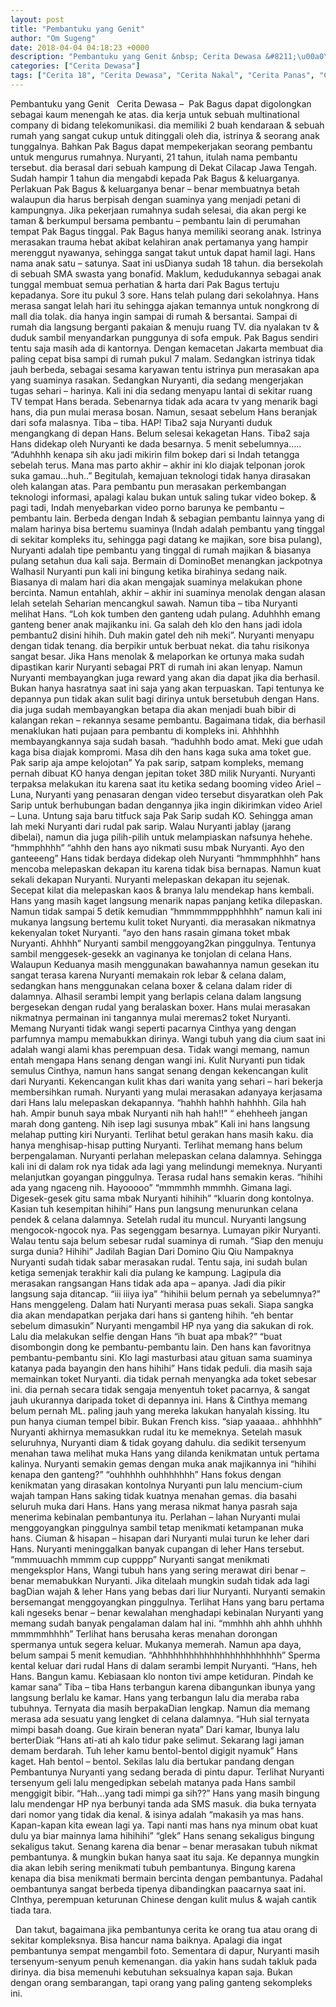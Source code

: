 ```yaml
---
layout: post
title: "Pembantuku yang Genit"
author: "Om Sugeng"
date: 2018-04-04 04:18:23 +0000
description: "Pembantuku yang Genit &nbsp; Cerita Dewasa &#8211;\u00a0\u00a0Pak Bagus dapat digolongkan sebagai kaum menengah ke atas. dia kerja untuk sebuah multinational company di bidang telekomunikasi. dia memiliki 2 bu..."
categories: ["Cerita Dewasa"]
tags: ["Cerita 18", "Cerita Dewasa", "Cerita Nakal", "Cerita Panas", "Cerita Seks"]
---
```



Pembantuku yang Genit
&nbsp;
Cerita Dewasa &#8211;  Pak Bagus dapat digolongkan sebagai kaum menengah ke atas. dia kerja untuk sebuah multinational company di bidang telekomunikasi. dia memiliki 2 buah kendaraan &amp; sebuah rumah yang sangat cukup untuk ditinggali oleh dia, istrinya &amp; seorang anak tunggalnya. Bahkan Pak Bagus dapat mempekerjakan seorang pembantu untuk mengurus rumahnya.
Nuryanti, 21 tahun, itulah nama pembantu tersebut. dia berasal dari sebuah kampung di Dekat Cilacap Jawa Tengah. Sudah hampir 1 tahun dia mengabdi kepada Pak Bagus &amp; keluarganya. Perlakuan Pak Bagus &amp; keluarganya benar – benar membuatnya betah walaupun dia harus berpisah dengan suaminya yang menjadi petani di kampungnya. Jika pekerjaan rumahnya sudah selesai, dia akan pergi ke taman &amp; berkumpul bersama pembantu – pembantu lain di perumahan tempat Pak Bagus tinggal.
Pak Bagus hanya memiliki seorang anak. Istrinya merasakan trauma hebat akibat kelahiran anak pertamanya yang hampir merenggut nyawanya, sehingga sangat takut untuk dapat hamil lagi. Hans nama anak satu – satunya. Saat ini usDianya sudah 18 tahun. dia bersekolah di sebuah SMA swasta yang bonafid. Maklum, kedudukannya sebagai anak tunggal membuat semua perhatian &amp; harta dari Pak Bagus tertuju kepadanya.
Sore itu pukul 3 sore. Hans telah pulang dari sekolahnya. Hans merasa sangat lelah hari itu sehingga ajakan temannya untuk nongkrong di mall dia tolak. dia hanya ingin sampai di rumah &amp; bersantai. Sampai di rumah dia langsung berganti pakaian &amp; menuju ruang TV. dia nyalakan tv &amp; duduk sambil menyandarkan punggunya di sofa empuk. Pak Bagus sendiri tentu saja masih ada di kantornya.
Dengan kemacetan Jakarta membuat dia paling cepat bisa sampi di rumah pukul 7 malam. Sedangkan istrinya tidak jauh berbeda, sebagai sesama karyawan tentu istrinya pun merasakan apa yang suaminya rasakan. Sedangkan Nuryanti, dia sedang mengerjakan tugas sehari – harinya. Kali ini dia sedang menyapu lantai di sekitar ruang TV tempat Hans berada.
Sebenarnya tidak ada acara tv yang menarik bagi hans, dia pun mulai merasa bosan. Namun, sesaat sebelum Hans beranjak dari sofa malasnya. Tiba – tiba.
HAP!
Tiba2 saja Nuryanti duduk mengangkang di depan Hans. Belum selesai kekagetan Hans. Tiba2 saja Hans didekap oleh Nuryanti ke dada besarnya.
5 menit sebelumnya…..
“Aduhhhh kenapa sih aku jadi mikirin film bokep dari si Indah tetangga sebelah terus. Mana mas parto akhir – akhir ini klo diajak telponan jorok suka gamau…huh..”
Begitulah, kemajuan teknologi tidak hanya dirasakan oleh kalangan atas. Para pembantu pun merasakan perkembangan teknologi informasi, apalagi kalau bukan untuk saling tukar video bokep. &amp; pagi tadi, Indah menyebarkan video porno barunya ke pembantu – pembantu lain.
Berbeda dengan Indah &amp; sebagian pembantu lainnya yang di malam harinya bisa bertemu suaminya (Indah adalah pembantu yang tinggal di sekitar kompleks itu, sehingga pagi datang ke majikan, sore bisa pulang), Nuryanti adalah tipe pembantu yang tinggal di rumah majikan &amp; biasanya pulang setahun dua kali saja. Bermain di DominoBet menangkan jackpotnya
Walhasil Nuryanti pun kali ini bingung ketika birahinya sedang naik. Biasanya di malam hari dia akan mengajak suaminya melakukan phone bercinta. Namun entahlah, akhir – akhir ini suaminya menolak dengan alasan lelah setelah Seharian mencangkul sawah. Namun tiba – tiba Nuryanti melihat Hans.
“Loh kok tumben den ganteng udah pulang. Aduhhhh emang ganteng bener anak majikanku ini. Ga salah deh klo den hans jadi idola pembantu2 disini hihih. Duh makin gatel deh nih meki”.
Nuryanti menyapu dengan tidak tenang. dia berpikir untuk berbuat nekat. dia tahu risikonya sangat besar. Jika Hans menolak &amp; melaporkan ke ortunya maka sudah dipastikan karir Nuryanti sebagai PRT di rumah ini akan lenyap.
Namun Nuryanti membayangkan juga reward yang akan dia dapat jika dia berhasil. Bukan hanya hasratnya saat ini saja yang akan terpuaskan. Tapi tentunya ke depannya pun tidak akan sulit bagi dirinya untuk bersetubuh dengan Hans. dia juga sudah membayangkan betapa dia akan menjadi buah bibir di kalangan rekan – rekannya sesame pembantu. Bagaimana tidak, dia berhasil menaklukan hati pujaan para pembantu di kompleks ini. Ahhhhhh membayangkannya saja sudah basah.
“haduhhh bodo amat. Meki gue udah kaga bisa diajak kompromi. Masa dih den hans kaga suka ama toket gue. Pak sarip aja ampe kelojotan”
Ya pak sarip, satpam kompleks, memang pernah dibuat KO hanya dengan jepitan toket 38D milik Nuryanti. Nuryanti terpaksa melakukan itu karena saat itu ketika sedang booming video Ariel – Luna, Nuryanti yang penasaran dengan video tersebut disyaratkan oleh Pak Sarip untuk berhubungan badan dengannya jika ingin dikirimkan video Ariel – Luna.
Untung saja baru titfuck saja Pak Sarip sudah KO. Sehingga aman lah meki Nuryanti dari rudal pak sarip. Walau Nuryanti jablay (jarang dibelai), namun dia juga pilih-pilih untuk melampiaskan nafsunya hehehe.
“hmmphhhh”
“ahhh den hans ayo nikmati susu mbak Nuryanti. Ayo den ganteeeng” Hans tidak berdaya didekap oleh Nuryanti
“hmmmphhhh” hans mencoba melepaskan dekapan itu karena tidak bisa bernapas. Namun kuat sekali dekapan Nuryanti.
Nuryanti melepaskan dekapan itu sejenak. Secepat kilat dia melepaskan kaos &amp; branya lalu mendekap hans kembali.
Hans yang masih kaget langsung menarik napas panjang ketika dilepaskan. Namun tidak sampai 5 detik kemudian
“hmmmmmppphhhhh” namun kali ini mukanya langsung bertemu kulit toket Nuryanti. dia merasakan nikmatnya kekenyalan toket Nuryanti.
“ayo den hans rasain gimana toket mbak Nuryanti. Ahhhh” Nuryanti sambil menggoyang2kan pinggulnya.
Tentunya sambil menggesek-gesekk an vaginanya ke tonjolan di celana Hans. Walaupun Keduanya masih menggunakan bawahannya namun gesekan itu sangat terasa karena Nuryanti memakain rok lebar &amp; celana dalam, sedangkan hans menggunakan celana boxer &amp; celana dalam rider di dalamnya. Alhasil serambi lempit yang berlapis celana dalam langsung bergesekan dengan rudal yang beralaskan boxer.
Hans mulai merasakan nikmatnya permainan ini tangannya mulai meremas2 toket Nuryanti. Memang Nuryanti tidak wangi seperti pacarnya Cinthya yang dengan parfumnya mampu memabukkan dirinya. Wangi tubuh yang dia cium saat ini adalah wangi alami khas perempuan desa.
Tidak wangi memang, namun entah mengapa Hans senang dengan wangi ini. Kulit Nuryanti pun tidak semulus Cinthya, namun hans sangat senang dengan kekencangan kulit dari Nuryanti. Kekencangan kulit khas dari wanita yang sehari – hari bekerja membersihkan rumah.
Nuryanti yang mulai merasakan adanyaya kerjasama dari Hans lalu melepaskan dekapannya.
“hahhh hahhh hahhhh. Gila hah hah. Ampir bunuh saya mbak Nuryanti nih hah hah!!”
“ ehehheeh jangan marah dong ganteng. Nih isep lagi susunya mbak”
Kali ini hans langsung melahap putting kiri Nuryanti. Terlihat betul gerakan hans masih kaku. dia hanya menghisap-hisap putting Nuryanti. Terlihat memang hans belum berpengalaman.
Nuryanti perlahan melepaskan celana dalamnya. Sehingga kali ini di dalam rok nya tidak ada lagi yang melindungi memeknya. Nuryanti melanjutkan goyangan pinggulnya. Terasa rudal hans semakin keras.
“hihihi ada yang ngaceng nih. Hayooooo”
“mmmmhh mmmhh. Gimana lagi. Digesek-gesek gitu sama mbak Nuryanti hihihih”
“kluarin dong kontolnya. Kasian tuh kesempitan hihihi”
Hans pun langsung menurunkan celana pendek &amp; celana dalamnya. Setelah rudal itu muncul. Nuryanti langsung mengocok-ngocok nya. Pas segenggam besarnya. Lumayan pikir Nuryanti. Walau tentu saja belum sebesar rudal suaminya di rumah.
“Siap den menuju surga dunia? Hihihi” Jadilah Bagian Dari Domino Qiu Qiu
Nampaknya Nuryanti sudah tidak sabar merasakan rudal. Tentu saja, ini sudah bulan ketiga semenjak terakhir kali dia pulang ke kampung. Lagipula dia merasakan rangsangan Hans tidak ada apa – apanya. Jadi dia pikir langsung saja ditancap.
“iii iiiya iya”
“hihihii belum pernah ya sebelumnya?”
Hans menggeleng. Dalam hati Nuryanti merasa puas sekali. Siapa sangka dia akan mendapatkan perjaka dari hans si ganteng hihih.
“eh bentar sebelum dimasukin” Nuryanti mengambil HP nya yang dia sakukan di rok. Lalu dia melakukan selfie dengan Hans
“ih buat apa mbak?”
“buat disombongin dong ke pembantu-pembantu lain. Den hans kan favoritnya pembantu-pembantu sini. Klo lagi masturbasi atau gituan sama suaminya katanya pada bayangin den hans hihihi”
Hans tidak peduli. dia masih saja memainkan toket Nuryanti. dia tidak pernah menyangka ada toket sebesar ini. dia pernah secara tidak sengaja menyentuh toket pacarnya, &amp; sangat jauh ukurannya daripada toket di depannya ini. Hans &amp; Cinthya memang belum pernah ML. paling jauh yang mereka lakukan hanyalah kissing. Itu pun hanya ciuman tempel bibir. Bukan French kiss.
“siap yaaaaa.. ahhhhhh” Nuryanti akhirnya memasukkan rudal itu ke memeknya.
Setelah masuk seluruhnya, Nuryanti diam &amp; tidak goyang dahulu. dia sedikit tersenyum menahan tawa melihat muka Hans yang dilanda kenikmatan untuk pertama kalinya. Nuryanti semakin gemas dengan muka anak majikannya ini
“hihihi kenapa den ganteng?”
“ouhhhhh ouhhhhhhh” Hans fokus dengan kenikmatan yang dirasakan kontolnya
Nuryanti pun lalu mencium-cium wajah tampan Hans saking tidak kuatnya menahan gemas. dia basahi seluruh muka dari Hans. Hans yang merasa nikmat hanya pasrah saja menerima kebinalan pembantunya itu.
Perlahan – lahan Nuryanti mulai menggoyangkan pinggulnya sambil tetap menikmati ketampanan muka hans. Ciuman &amp; hisapan – hisapan dari Nuryanti mulai turun ke leher dari Hans. Nuryanti meninggalkan banyak cupangan di leher Hans tersebut.
“mmmuuachh mmmm cup cupppp” Nuryanti sangat menikmati mengeksplor Hans, Wangi tubuh hans yang sering merawat diri benar – benar memabukkan Nuryanti.
Jika ditelaah mungkin sudah tidak ada lagi bagDian wajah &amp; leher Hans yang bebas dari liur Nuryanti.
Nuryanti semakin bersemangat menggoyangkan pinggulnya. Terlihat Hans yang baru pertama kali ngeseks benar – benar kewalahan menghadapi kebinalan Nuryanti yang memang sudah banyak pengalaman dalam hal ini.
“mmhhh ahh ahhh uhhhh mmmmmhhhh” Terlihat hans berusaha keras menahan dorongan spermanya untuk segera keluar. Mukanya memerah.
Namun apa daya, belum sampai 5 menit kemudian.
“Ahhhhhhhhhhhhhhhhhhhhhhhh” Sperma kental keluar dari rudal Hans di dalam serambi lempit Nuryanti.
“Hans, heh Hans. Bangun kamu. Kebiasaan klo nonton tivi ampe ketiduran. Pindah ke kamar sana” Tiba – tiba Hans terbangun karena dibangunkan ibunya yang langsung berlalu ke kamar.
Hans yang terbangun lalu dia meraba raba tubuhnya. Ternyata dia masih berpakaDian lengkap. Namun dia memang merasa ada sesuatu yang lengket di celana dalamnya.
“Huh sial ternyata mimpi basah doang. Gue kirain beneran nyata”
Dari kamar, Ibunya lalu berterDiak
“Hans ati-ati ah kalo tidur pake selimut. Sekarang lagi jaman demam berdarah. Tuh leher kamu bentol-bentol digigit nyamuk”
Hans kaget. Hah bentol – bentol. Sekilas lalu dia bertukar pandang dengan Pembantunya Nuryanti yang sedang berada di pintu dapur. Terlihat Nuryanti tersenyum geli lalu mengedipkan sebelah matanya pada Hans sambil menggigit bibir.
“Hah…yang tadi mimpi ga sih??”
Hans yang masih bingung lalu mendengar HP nya berbunyi tanda ada SMS masuk. dia buka ternyata dari nomor yang tidak dia kenal. &amp; isinya adalah
“makasih ya mas hans. Kapan-kapan kita ewean lagi ya. Tapi nanti mas hans nya minum obat kuat dulu ya biar mainnya lama hihihihi”
“glek” Hans senang sekaligus bingung sekaligus takut.
Senang karena dia benar – benar merasakan tubuh nikmat pembantunya. &amp; mungkin bukan hanya saat itu saja. Ke depannya mungkin dia akan lebih sering menikmati tubuh pembantunya.
Bingung karena kenapa dia bisa menikmati bermain bercinta dengan pembantunya. Padahal oembantunya sangat berbeda tipenya dibandingkan paacarnya saat ini. CInthya, perempuan keturunan Chinese dengan kulit mulus &amp; wajah cantik tiada tara.
&nbsp;

&nbsp;
Dan takut, bagaimana jika pembantunya cerita ke orang tua atau orang di sekitar kompleksnya. Bisa hancur nama baiknya. Apalagi dia ingat pembantunya sempat mengambil foto.
Sementara di dapur, Nuryanti masih tersenyum-senyum penuh kemenangan. dia yakin hans sudah takluk pada dirinya. dia bisa memenuhi kebutuhan seksualnya kapan saja. Bukan dengan orang sembarangan, tapi orang yang paling ganteng sekompleks ini.

